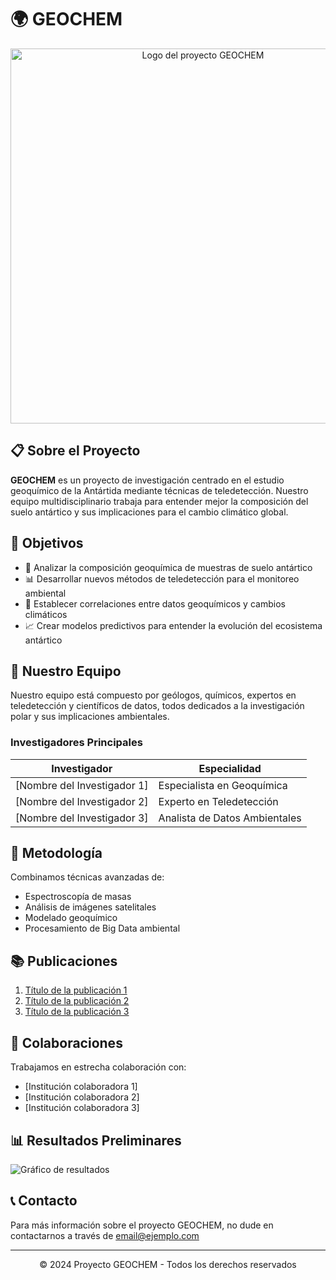 # 🌍 GEOCHEM

<div align="center">
  <img src="./logo.jpg" alt="Logo del proyecto GEOCHEM" width="600"/>
</div>

## 📋 Sobre el Proyecto

**GEOCHEM** es un proyecto de investigación centrado en el estudio geoquímico de la Antártida mediante técnicas de teledetección. Nuestro equipo multidisciplinario trabaja para entender mejor la composición del suelo antártico y sus implicaciones para el cambio climático global.

## 🎯 Objetivos

- 🧪 Analizar la composición geoquímica de muestras de suelo antártico
- 📊 Desarrollar nuevos métodos de teledetección para el monitoreo ambiental
- 🔄 Establecer correlaciones entre datos geoquímicos y cambios climáticos
- 📈 Crear modelos predictivos para entender la evolución del ecosistema antártico

## 👥 Nuestro Equipo

Nuestro equipo está compuesto por geólogos, químicos, expertos en teledetección y científicos de datos, todos dedicados a la investigación polar y sus implicaciones ambientales.

### Investigadores Principales

| Investigador | Especialidad |
|--------------|--------------|
| [Nombre del Investigador 1] | Especialista en Geoquímica |
| [Nombre del Investigador 2] | Experto en Teledetección |
| [Nombre del Investigador 3] | Analista de Datos Ambientales |

## 🔬 Metodología

Combinamos técnicas avanzadas de:

- Espectroscopía de masas
- Análisis de imágenes satelitales
- Modelado geoquímico
- Procesamiento de Big Data ambiental

## 📚 Publicaciones

1. [Título de la publicación 1](https://enlace1.com)
2. [Título de la publicación 2](https://enlace2.com)
3. [Título de la publicación 3](https://enlace3.com)

## 🤝 Colaboraciones

Trabajamos en estrecha colaboración con:

- [Institución colaboradora 1]
- [Institución colaboradora 2]
- [Institución colaboradora 3]

## 📊 Resultados Preliminares

![Gráfico de resultados](https://via.placeholder.com/600x400?text=Gr%C3%A1fico+de+resultados)

## 📞 Contacto

Para más información sobre el proyecto GEOCHEM, no dude en contactarnos a través de [email@ejemplo.com](mailto:email@ejemplo.com)

---

<div align="center">
    <p>© 2024 Proyecto GEOCHEM - Todos los derechos reservados</p>
</div>
